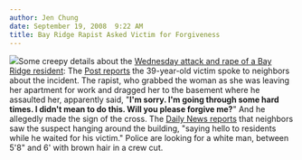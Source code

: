 ```yaml
---
author: Jen Chung
date: September 19, 2008  9:22 AM
title: Bay Ridge Rapist Asked Victim for Forgiveness
---
```


<p><img src="https://web.archive.org/web/20111117113930im_/http://gothamist.com/attachments/jen/2008_09_byrs.jpg" class="right">Some creepy details about the <a href="https://web.archive.org/web/20111117113930/http://gothamist.com/2008/09/18/woman_sexually_assaulted_in_bay_rid.php">Wednesday attack and rape of a Bay Ridge resident</a>: The <a href="https://web.archive.org/web/20111117113930/http://www.nypost.com/seven/09192008/news/regionalnews/rapists_plea_to_forgive_129813.htm">Post reports</a> the 39-year-old victim spoke to neighbors about the incident.  The rapist, who grabbed the woman as she was leaving her apartment for work and dragged her to the basement where he assaulted her, apparently said, &quot;<strong>I&apos;m sorry. I&apos;m going through some hard times. I didn&apos;t mean to do this. Will you please forgive me?</strong>&quot;  And he allegedly made the sign of the cross.  The <a href="https://web.archive.org/web/20111117113930/http://www.nydailynews.com/news/ny_crime/2008/09/17/2008-09-17_police_hunt_for_sicko_in_bay_ridge_brook-1.html">Daily News reports</a> that neighbors saw the suspect hanging around the building, &quot;saying hello to residents while he waited for his victim.&quot;  Police are looking for a white man, between 5&apos;8&quot; and 6&apos; with brown hair in a crew cut.</p>